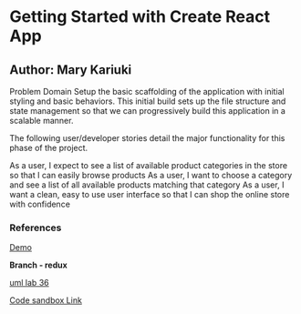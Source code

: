 # Getting Started with Create React App

## Author: Mary Kariuki

Problem Domain
Setup the basic scaffolding of the application with initial styling and basic behaviors. This initial build sets up the file structure and state management so that we can progressively build this application in a scalable manner.

The following user/developer stories detail the major functionality for this phase of the project.

As a user, I expect to see a list of available product categories in the store so that I can easily browse products
As a user, I want to choose a category and see a list of all available products matching that category
As a user, I want a clean, easy to use user interface so that I can shop the online store with confidence

### References

[Demo](https://github.com/codefellows/seattle-code-javascript-401d48)

**Branch - redux** 

[uml lab 36](./src/Lab36-UML.png)

[Code sandbox Link](https://codesandbox.io/p/github/mariaka86/storefront/draft/tender-bohr?file=%2FREADME.md)